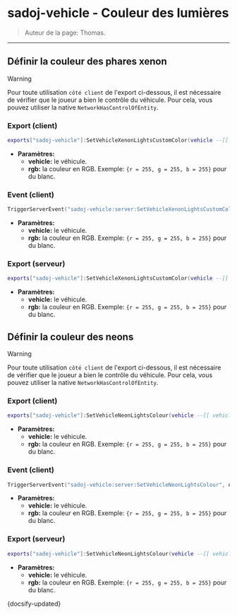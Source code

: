 # sadoj-vehicle - Couleur des lumières

> Auteur de la page: Thomas.

---

## Définir la couleur des phares xenon

> [!warning]
> Pour toute utilisation `côté client` de l'export ci-dessous, il est nécessaire de vérifier que le joueur a bien le contrôle du véhicule. Pour cela, vous pouvez utiliser la native `NetworkHasControlOfEntity`.

<!-- tabs:start -->
### **Export (client)**
```lua
exports["sadoj-vehicle"]:SetVehicleXenonLightsCustomColor(vehicle --[[ vehicle ]], rgb --[[ table ]])
```
* **Paramètres:**
  * **vehicle:** le véhicule.
  * **rgb:** la couleur en RGB. Exemple: `{r = 255, g = 255, b = 255}` pour du blanc.
### **Event (client)**
```lua
TriggerServerEvent("sadoj-vehicle:server:SetVehicleXenonLightsCustomColor", netId --[[ number ]], rgb --[[ table ]])
```
* **Paramètres:**
  * **vehicle:** le véhicule.
  * **rgb:** la couleur en RGB. Exemple: `{r = 255, g = 255, b = 255}` pour du blanc.
### **Export (serveur)**
```lua
exports["sadoj-vehicle"]:SetVehicleXenonLightsCustomColor(vehicle --[[ vehicle ]], rgb --[[ table ]])
```
* **Paramètres:**
  * **vehicle:** le véhicule.
  * **rgb:** la couleur en RGB. Exemple: `{r = 255, g = 255, b = 255}` pour du blanc.
<!-- tabs:end -->

## Définir la couleur des neons

> [!warning]
> Pour toute utilisation `côté client` de l'export ci-dessous, il est nécessaire de vérifier que le joueur a bien le contrôle du véhicule. Pour cela, vous pouvez utiliser la native `NetworkHasControlOfEntity`.

<!-- tabs:start -->
### **Export (client)**
```lua
exports["sadoj-vehicle"]:SetVehicleNeonLightsColour(vehicle --[[ vehicle ]], rgb --[[ table ]])
```
* **Paramètres:**
  * **vehicle:** le véhicule.
  * **rgb:** la couleur en RGB. Exemple: `{r = 255, g = 255, b = 255}` pour du blanc.
### **Event (client)**
```lua
TriggerServerEvent("sadoj-vehicle:server:SetVehicleNeonLightsColour", netId --[[ number ]], rgb --[[ table ]])
```
* **Paramètres:**
  * **vehicle:** le véhicule.
  * **rgb:** la couleur en RGB. Exemple: `{r = 255, g = 255, b = 255}` pour du blanc.
### **Export (serveur)**
```lua
exports["sadoj-vehicle"]:SetVehicleNeonLightsColour(vehicle --[[ vehicle ]], rgb --[[ table ]])
```
* **Paramètres:**
  * **vehicle:** le véhicule.
  * **rgb:** la couleur en RGB. Exemple: `{r = 255, g = 255, b = 255}` pour du blanc.
<!-- tabs:end -->

{docsify-updated}
